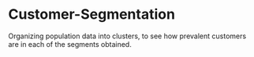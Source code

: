 # Customer-Segmentation
Organizing population data into clusters, to see how prevalent customers are in each of the segments obtained.
